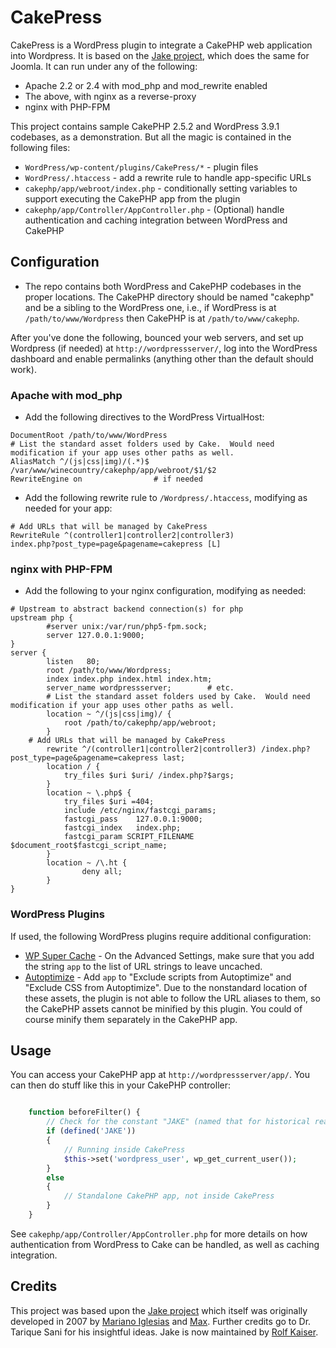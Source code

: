 CakePress
=========

CakePress is a WordPress plugin to integrate a CakePHP web application into Wordpress.  It is based on the [Jake project](https://github.com/rkaiser0324/jake), which does the same for Joomla.  It can run under any of the following:

* Apache 2.2 or 2.4 with mod_php and mod_rewrite enabled
* The above, with nginx as a reverse-proxy
* nginx with PHP-FPM

This project contains sample CakePHP 2.5.2 and WordPress 3.9.1 codebases, as a demonstration.  But all the magic is contained in the following files:

* `WordPress/wp-content/plugins/CakePress/*` - plugin files
* `WordPress/.htaccess` - add a rewrite rule to handle app-specific URLs
* `cakephp/app/webroot/index.php` - conditionally setting variables to support executing the CakePHP app from the plugin
* `cakephp/app/Controller/AppController.php` - (Optional) handle authentication and caching integration between WordPress and CakePHP

## Configuration

* The repo contains both WordPress and CakePHP codebases in the proper locations.  The CakePHP directory should be named "cakephp" and be a sibling to the WordPress one, i.e., if WordPress is at `/path/to/www/Wordpress` then CakePHP is at `/path/to/www/cakephp`.  

After you've done the following, bounced your web servers, and set up Wordpress (if needed) at `http://wordpressserver/`, log into the WordPress dashboard and enable permalinks (anything other than the default should work).

### Apache with mod_php

* Add the following directives to the WordPress VirtualHost:

```
DocumentRoot /path/to/www/WordPress
# List the standard asset folders used by Cake.  Would need modification if your app uses other paths as well.
AliasMatch ^/(js|css|img)/(.*)$     /var/www/winecountry/cakephp/app/webroot/$1/$2
RewriteEngine on                # if needed
```

* Add the following rewrite rule to `/Wordpress/.htaccess`, modifying as needed for your app:

```
# Add URLs that will be managed by CakePress
RewriteRule ^(controller1|controller2|controller3)              index.php?post_type=page&pagename=cakepress [L]
```

### nginx with PHP-FPM

* Add the following to your nginx configuration, modifying as needed:
```
# Upstream to abstract backend connection(s) for php
upstream php {
        #server unix:/var/run/php5-fpm.sock;
        server 127.0.0.1:9000;
} 
server {
        listen   80; 
        root /path/to/www/Wordpress;
        index index.php index.html index.htm;
        server_name wordpressserver;        # etc.
        # List the standard asset folders used by Cake.  Would need modification if your app uses other paths as well.
        location ~ ^/(js|css|img)/ {
            root /path/to/cakephp/app/webroot;
        }
	# Add URLs that will be managed by CakePress
        rewrite ^/(controller1|controller2|controller3) /index.php?post_type=page&pagename=cakepress last;
        location / {
            try_files $uri $uri/ /index.php?$args;
        }
        location ~ \.php$ {
            try_files $uri =404;
            include /etc/nginx/fastcgi_params;
            fastcgi_pass    127.0.0.1:9000;
            fastcgi_index   index.php;
            fastcgi_param SCRIPT_FILENAME $document_root$fastcgi_script_name;
        }
        location ~ /\.ht {
                deny all;
        }
}
```

### WordPress Plugins

If used, the following WordPress plugins require additional configuration:

* [WP Super Cache](https://wordpress.org/plugins/wp-super-cache/) - On the Advanced Settings, make sure that you add the string `app` to the list of URL strings to leave uncached.
* [Autoptimize](https://wordpress.org/plugins/autoptimize/) - Add `app` to "Exclude scripts from Autoptimize" and "Exclude CSS from Autoptimize".  Due to the nonstandard location of these assets, the plugin is not able to follow the URL aliases to them, so the CakePHP assets cannot be minified by this plugin.  You could of course minify them separately in the CakePHP app.


## Usage

You can access your CakePHP app at `http://wordpressserver/app/`.  You can then do stuff like this in your CakePHP controller:
```php

    function beforeFilter() {
        // Check for the constant "JAKE" (named that for historical reasons)
        if (defined('JAKE'))  
        {
            // Running inside CakePress
            $this->set('wordpress_user', wp_get_current_user());
        }
        else
        {
            // Standalone CakePHP app, not inside CakePress
        }             
    }
```

See `cakephp/app/Controller/AppController.php` for more details on how authentication from WordPress to Cake can be handled, as well as caching integration.
 
## Credits

This project was based upon the [Jake project](https://github.com/rkaiser0324/jake) which itself was originally developed in 2007 by [Mariano Iglesias](https://github.com/mariano) and [Max](http://www.gigapromoters.com/blog/). Further credits go to Dr. Tarique Sani for his insightful ideas.  Jake is now maintained by [Rolf Kaiser](http://blog.echothis.com).
